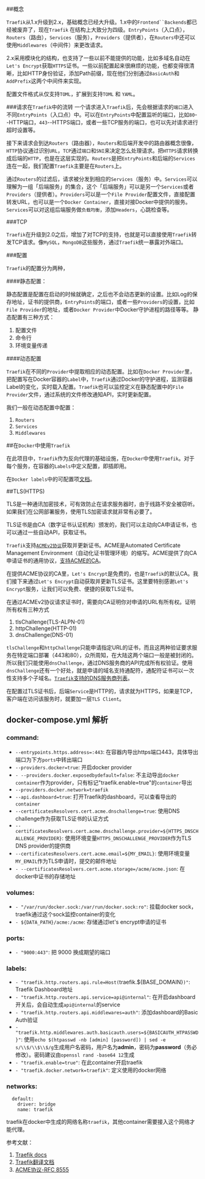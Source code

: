 ##概念

`Traefik`从1.x升级到2.x，基础概念已经大升级。1.x中的`Frontend``Backends`都已经被废弃了，现在`Traefik` 在结构上大致分为四级。`EntryPoints`（入口点），`Routers`（路由），`Services`（服务），`Providers`（提供者），在`Routers`中还可以使用`Middlewares`（中间件）来更改请求。

2.x采用模块化的结构，也支持了一些以前不能提供的功能，比如多域名自动在`Let's Encrypt`获取`HTTPS`证书。一些以前配置起来很麻烦的功能，也都变得很清晰，比如HTTP身份验证，添加Path前缀，现在他们分别通过`BasicAuth`和`AddPrefix`这两个中间件来实现。

配置文件格式从仅支持`TOML`，扩展到支持`TOML` 和 `YAML`。

###请求在`Traefik`中的流转
一个请求进入`Traefik`后，先会根据请求的`端口`进入不同`EntryPoints`（入口点）中。可以在`EntryPoints`中配置监听的端口，比如`80`--HTTP端口，`443`--HTTPS端口，或者一些TCP服务的端口，也可以先对请求进行超时设置等。

接下来请求会到达`Routers`（路由器），`Routers`和后端开发中的路由器概念很像，`HTTP`协议通过识别`URL`，`TCP`通过`端口`和`SNI`来决定怎么处理请求。把`HTTPS`请求转换成后端的`HTTP`，也是在这层实现的。`Routers`是把`EntryPoints`和后端的`Services`连在一起，我们配置`Traefik`主要是在`Routers`上。

通过`Routers`的过滤后，请求被分发到相应的`Services`（服务）中。`Services`可以理解为一组「后端服务」的集合，这个「后端服务」可以是另一个`Services`或者`Providers`（提供者）。`Providers`可以是一个`File Provider`配置文件，直接配置转发URL，也可以是一个`Docker Container`，直接对接Docker中提供的服务。 `Services`可以对这组后端服务做`负载均衡`，添加`Headers`，心跳检查等。

###TCP

`Traefik`在升级到2.0之后，增加了对TCP的支持，也就是可以直接使用`Traefik`转发TCP请求。像`MySQL`，`MongoDB`这些服务，通过`Traefik`统一暴露对外端口。

###配置

`Traefik`的配置分为两种，

####静态配置：

静态配置是配置在启动的时候就确定，之后也不会动态更新的设置。比如Log的保存地址，证书的提供商，`EntryPoints`的端口，或者一些`Providers`的设置，比如`File Provider`的地址，或者`Docker Provider`中Docker守护进程的路径等等。
静态配置有三种方式：
	
1. 配置文件
2. 命令行
3. 环境变量传递

####动态配置

`Traefik`在不同的`Provider`中提取相应的动态配置。比如在`Docker Provider`里，把配置写在Docker容器的`Label`中，`Traefik`通过Docker的守护进程，监测容器Label的变化，实时载入配置。`Traefik`也可以监控定义在静态配置中的`File Provider`文件，通过系统的文件修改通知API，实时更新配置。

我们一般在动态配置中配置：

1. `Routers`
2. `Services`
3. `Middlewares`

##在`Docker`中使用`Traefik`

在此项目中，`Traefik`作为反向代理的基础设施，在`Docker`中使用`Traefik`。对于每个服务，在容器的`Labels`中定义配置，即插即用。

在`Docker labels`中的可配置项[文档](https://docs.traefik.io/reference/dynamic-configuration/docker/)。

##TLS(HTTPS)

TLS是一种通讯加密技术，可有效防止在请求服务器时，由于线路不安全被窃听。如果我们在公网部署服务，使用TLS加密请求就非常有必要了。

TLS证书是由CA（数字证书认证机构）颁发的，我们可以主动向CA申请证书，也可以通过一些自动API，获取证书。

`Traefik`支持[`ACMEv2协议`](https://tools.ietf.org/html/rfc8555)获取并更新证书。ACME是Automated Certificate Management Environment（自动化证书管理环境）的缩写。ACME提供了向CA申请证书的通用协议，[支持ACME的CA](https://en.wikipedia.org/wiki/Automated_Certificate_Management_Environment#CAs_%26_PKIs_that_offer_ACME_certificates)。

在提供ACME协议的CA里，`Let's Encrypt`是免费的，也是`Traefik`的默认CA。我们接下来通过`Let's Encrypt`自动获取并更新TLS证书。这里要特别感谢`Let's Encrypt`服务，让我们可以免费、便捷的获取TLS证书。

在通过ACMEv2协议请求证书时，需要向CA证明你对申请的URL有所有权。证明所有权有三种方式

1. tlsChallenge(TLS-ALPN-01)
2. httpChallenge(HTTP-01)
3. dnsChallenge(DNS-01)

`tlsChallenge`和`httpChallenge`只能申请指定URL的证书，而且这两种验证要求服务在特定端口部署（443和80），众所周知，在大陆这两个端口一般是被封闭的。所以我们只能使用`dnsChallenge`，通过DNS服务商的API完成所有权验证。使用`dnsChallenge`还有一个好处，就是申请的域名支持通配符，通配符证书可以一次性支持多个子域名。[`Traefik`支持的DNS服务商列表](https://docs.traefik.io/https/acme/#providers)。

在配置过TLS证书后，后端`Service`是HTTP的，请求就为HTTPS，如果是TCP，客户端在访问该服务时，就要加一层`TLS Client`。

## docker-compose.yml 解析

### command:

* `--entrypoints.https.address=:443`: 在容器内导出https端口443，具体导出端口为下方`ports`中转出端口
* `--providers.docker=true`: 开启docker provider
* `- --providers.docker.exposedbydefault=false`: 不主动导出`docker container`作为provider，只有标记"traefik.enable=true"的`container`导出
* `--providers.docker.network=traefik`
*	`--api.dashboard=true`: 打开Traefik的dashboard，可以查看导出的`container`
* `--certificatesResolvers.cert.acme.dnschallenge=true`: 使用DNS challenge作为获取TLS证书的认证方式
* `--certificatesResolvers.cert.acme.dnschallenge.provider=${HTTPS_DNSCHALLENGE_PROVIDER}`: 使用环境变量`HTTPS_DNSCHALLENGE_PROVIDER`作为TLS DNS provider的提供商
* `--certificatesResolvers.cert.acme.email=${MY_EMAIL}`: 使用环境变量`MY_EMAIL`作为TLS申请时，提交的邮件地址
* `- --certificatesResolvers.cert.acme.storage=/acme/acme.json`: 在docker中证书的存储地址

### volumes:

* `- "/var/run/docker.sock:/var/run/docker.sock:ro"`: 挂载docker sock，traefik通过这个sock监控container的变化
* `- ${DATA_PATH}/acme:/acme`: 存储通过let's encrypt申请的证书

### ports:

* `- "9000:443"`: 把 9000 换成期望的端口

### labels:

* `- "traefik.http.routers.api.rule=Host(`traefik.${BASE_DOMAIN}`)"`: Traefik Dashboard地址
* `- "traefik.http.routers.api.service=api@internal"`: 在开启dashboard开关后，会自动生成`api@internal`的service
* `- "traefik.http.routers.api.middlewares=auth"`: 添加dashboard的Basic Auth验证
* `- "traefik.http.middlewares.auth.basicauth.users=${BASICAUTH_HTPASSWD}"`: 使用`echo $(htpasswd -nb [admin] [password]) | sed -e s/\\$/\\$\\$/g`生成用户名密码，用户名为**admin**，密码为**password**（务必修改）。密码建议由`openssl rand -base64 12`生成
* `- "traefik.enable=true"`: 在此container开启traefik
* `- "traefik.docker.network=traefik"`: 定义使用的docker网络

### networks:
```
  default:
    driver: bridge
    name: traefik
```
traefik在docker中生成的网络名称`traefik`，其他container需要接入这个网络才能代理。

参考文献：

1. [Traefik docs](https://docs.traefik.io/)
2. [Traefik翻译文档](https://www.qikqiak.com/traefik-book/) 
3. [ACME协议-RFC 8555](https://tools.ietf.org/html/rfc8555)




